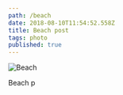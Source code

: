 ```yaml
---
path: /beach
date: 2018-08-10T11:54:52.558Z
title: Beach post
tags: photo
published: true
---
```

![Beach ](/assets/img_20180806_151405_01.jpg)

Beach p

